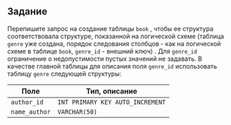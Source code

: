 ## Задание

Перепишите запрос на создание таблицы `book` , чтобы ее структура соответствовала структуре, показанной на логической схеме (таблица `genre` уже создана, порядок следования столбцов - как на логической схеме в таблице `book`, `genre_id`  - внешний ключ) . Для `genre_id` ограничение о недопустимости пустых значений не задавать. В качестве главной таблицы для описания поля  `genre_id` использовать таблицу `genre` следующей структуры:

| Поле | Тип, описание |
|---|---|
|```author_id```| ```INT PRIMARY KEY AUTO_INCREMENT``` |
|```name_author```| ```VARCHAR(50)``` |
 